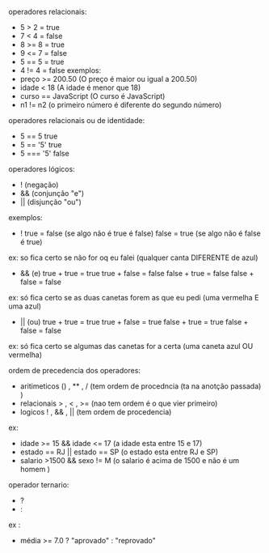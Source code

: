 operadores relacionais:

- 5 > 2 = true
- 7 < 4 = false
- 8 >= 8 = true
- 9 <= 7 = false
- 5 == 5 = true
- 4 != 4 = false
exemplos: 
- preço >= 200.50 (O preço é maior ou igual a 200.50)
- idade < 18 (A idade é menor que 18) 
- curso == JavaScript (O curso é JavaScript)
- n1 != n2 (o primeiro número é diferente do segundo número)

operadores relacionais ou de identidade:

- 5 == 5 true
- 5 == '5' true
- 5 === '5' false 

operadores lógicos:

- ! (negação)
- && (conjunção "e")
- || (disjunção "ou")

exemplos: 

- ! true = false (se algo não é true é false) 
    false = true (se algo não é false é true) 

ex: so fica certo se não for oq eu falei (qualquer canta DIFERENTE de azul)

    
- && (e) true + true = true 
         true + false = false 
         false + true = false 
         false + false = false 

ex: só fica certo se as duas canetas forem as que eu pedi (uma vermelha E uma azul)      


- || (ou) true + true = true 
          true + false = true 
          false + true = true 
          false + false = false        

ex: só fica certo se algumas das canetas for a certa (uma caneta azul OU vermelha)

ordem de precedencia dos operadores:

- aritimeticos () , ** , / (tem ordem de procedncia (ta na anotção passada) )
- relacionais > , < , >= (nao tem ordem é o que vier primeiro)
- logicos ! , && , || (tem ordem de procedencia)

ex:

- idade >= 15 && idade <= 17 (a idade esta entre 15 e 17)
- estado == RJ || estado == SP (o estado esta entre RJ e SP)
- salario >1500 && sexo != M (o salario é acima de 1500 e não é um homem )  

operador ternario:

- ?
- :

ex :

- média >= 7.0 ? "aprovado" : "reprovado"
